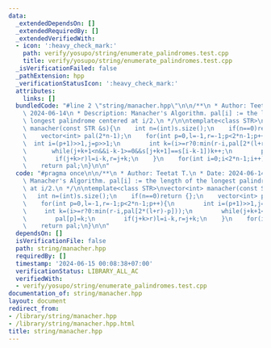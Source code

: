 ```yaml
---
data:
  _extendedDependsOn: []
  _extendedRequiredBy: []
  _extendedVerifiedWith:
  - icon: ':heavy_check_mark:'
    path: verify/yosupo/string/enumerate_palindromes.test.cpp
    title: verify/yosupo/string/enumerate_palindromes.test.cpp
  _isVerificationFailed: false
  _pathExtension: hpp
  _verificationStatusIcon: ':heavy_check_mark:'
  attributes:
    links: []
  bundledCode: "#line 2 \"string/manacher.hpp\"\n\n/**\n * Author: Teetat T.\n * Date:\
    \ 2024-06-14\n * Description: Manacher's Algorithm. pal[i] := the length of the\
    \ longest palindrome centered at i/2.\n */\n\ntemplate<class STR>\nvector<int>\
    \ manacher(const STR &s){\n    int n=(int)s.size();\n    if(n==0)return {};\n\
    \    vector<int> pal(2*n-1);\n    for(int p=0,l=-1,r=-1;p<2*n-1;p++){\n      \
    \  int i=(p+1)>>1,j=p>>1;\n        int k=(i>=r?0:min(r-i,pal[2*(l+r)-p]));\n \
    \       while(j+k+1<n&&i-k-1>=0&&s[j+k+1]==s[i-k-1])k++;\n        pal[p]=k;\n\
    \        if(j+k>r)l=i-k,r=j+k;\n    }\n    for(int i=0;i<2*n-1;i++)pal[i]=pal[i]<<1|(i&1^1);\n\
    \    return pal;\n}\n\n"
  code: "#pragma once\n\n/**\n * Author: Teetat T.\n * Date: 2024-06-14\n * Description:\
    \ Manacher's Algorithm. pal[i] := the length of the longest palindrome centered\
    \ at i/2.\n */\n\ntemplate<class STR>\nvector<int> manacher(const STR &s){\n \
    \   int n=(int)s.size();\n    if(n==0)return {};\n    vector<int> pal(2*n-1);\n\
    \    for(int p=0,l=-1,r=-1;p<2*n-1;p++){\n        int i=(p+1)>>1,j=p>>1;\n   \
    \     int k=(i>=r?0:min(r-i,pal[2*(l+r)-p]));\n        while(j+k+1<n&&i-k-1>=0&&s[j+k+1]==s[i-k-1])k++;\n\
    \        pal[p]=k;\n        if(j+k>r)l=i-k,r=j+k;\n    }\n    for(int i=0;i<2*n-1;i++)pal[i]=pal[i]<<1|(i&1^1);\n\
    \    return pal;\n}\n\n"
  dependsOn: []
  isVerificationFile: false
  path: string/manacher.hpp
  requiredBy: []
  timestamp: '2024-06-15 00:08:38+07:00'
  verificationStatus: LIBRARY_ALL_AC
  verifiedWith:
  - verify/yosupo/string/enumerate_palindromes.test.cpp
documentation_of: string/manacher.hpp
layout: document
redirect_from:
- /library/string/manacher.hpp
- /library/string/manacher.hpp.html
title: string/manacher.hpp
---
```

